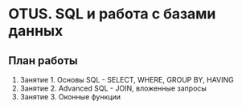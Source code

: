 # OTUS. SQL и работа с базами данных

## План работы

1. Занятие 1. Основы SQL - SELECT, WHERE, GROUP BY, HAVING
2. Занятие 2. Advanced SQL - JOIN, вложенные запросы
3. Занятие 3. Оконные функции
